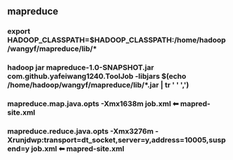 ## mapreduce


### export HADOOP_CLASSPATH=$HADOOP_CLASSPATH:/home/hadoop/wangyf/mapreduce/lib/*
### hadoop jar mapreduce-1.0-SNAPSHOT.jar com.github.yafeiwang1240.ToolJob -libjars $(echo /home/hadoop/wangyf/mapreduce/lib/*.jar | tr ' ' ',')

### mapreduce.map.java.opts	-Xmx1638m	job.xml ⬅ mapred-site.xml
### mapreduce.reduce.java.opts	-Xmx3276m -Xrunjdwp:transport=dt_socket,server=y,address=10005,suspend=y job.xml ⬅ mapred-site.xml
